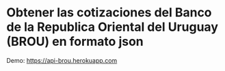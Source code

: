 # Obtener las cotizaciones del Banco de la Republica Oriental del Uruguay (BROU) en formato json

Demo: https://api-brou.herokuapp.com
